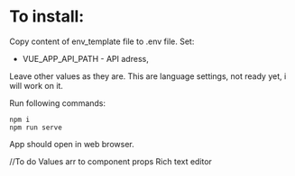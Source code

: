# To install: 
Copy content of env_template file to .env file.
Set:
- VUE_APP_API_PATH - API adress, 

Leave other values as they are. This are language settings, not ready yet, i will work on it.

Run following commands:
```
npm i
npm run serve
```

App should open in web browser.

//To do
Values arr to component props
Rich text editor
